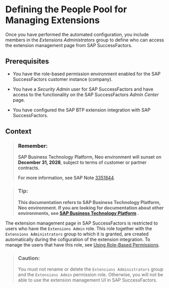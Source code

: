 <!-- loioccd49f261d664ea4a0e8e18cdf44ddd4 -->

# Defining the People Pool for Managing Extensions

Once you have performed the automated configuration, you include members in the *Extensions Administrators* group to define who can access the extension management page from SAP SuccessFactors.



## Prerequisites

-   You have the role-based permission environment enabled for the SAP SuccessFactors customer instance \(company\).

-   You have a *Security Admin* user for SAP SuccessFactors and have access to the functionality on the SAP SuccessFactors *Admin Center* page.
-   You have configured the SAP BTP extension integration with SAP SuccessFactors.



<a name="loioccd49f261d664ea4a0e8e18cdf44ddd4__context_dd4_hh3_d2b"/>

## Context

> ### Remember:  
> SAP Business Technology Platform, Neo environment will sunset on **December 31, 2028**, subject to terms of customer or partner contracts.
> 
> For more information, see SAP Note [3351844](https://me.sap.com/notes/3351844).

> ### Tip:  
> **This documentation refers to SAP Business Technology Platform, Neo environment. If you are looking for documentation about other environments, see [SAP Business Technology Platform](https://help.sap.com/docs/btp/sap-business-technology-platform/sap-business-technology-platform?version=Cloud) .**

The extension management page in SAP SuccessFactors is restricted to users who have the `Extensions Admin` role. This role together with the `Extensions Administrators` group to which it is granted, are created automatically during the cofiguration of the extension integration. To manage the users that have this role, see [Using Role-Based Permissions](https://help.sap.com/viewer/b569eee64d3f4159b2b5272ba7d6b127/LATEST/en-US/c7591a6c4e8e4ea6be131330a54dca3e.html).

> ### Caution:  
> You must not rename or delete the `Extensions Administrators` group and the `Extensions Admin` permission role. Otherwise, you will not be able to use the extension management UI in SAP SuccessFactors.

